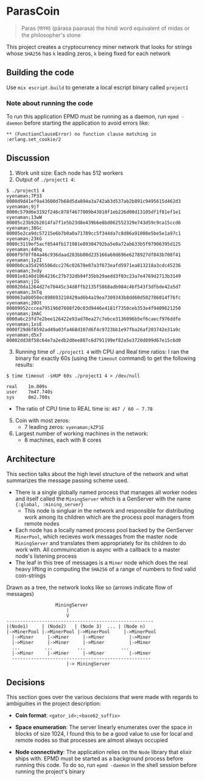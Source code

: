 # ParasCoin

> Paras (पारस) (pārasa  paarasa) the hindi word equivalent of midas or the philosopher's stone

This project creates a cryptocurrency miner network that looks for strings whose `SHA256` has `k` leading zeros, `k` being fixed for each network

## Building the code

Use `mix escript.build` to generate a local escript binary called `project1`

### Note about running the code
To run this application EPMD must be running as a daemon, run `epmd -daemon` before starting the application to avoid errors like:
```
** (FunctionClauseError) no function clause matching in :erlang.set_cookie/2
```
## Discussion

1. Work unit size: Each node has 512 workers
2. Output of `./project1 4`:
```
$ ./project1 4
vyenaman;7P33   0000d9d41ef9a43600d7b68d5da894a3a742ab3d537ab2b891c9495615d462d3
vyenaman;9jf    0000c579d6e3192f246c878f4677009b43810f1eb226d00d13105df1f81ef1e1
vyenaman;13wW   00005c23b92b2014fa7f1e5b23d8e439b6e8bd062552329e743d59c9ca15ccd6
vyenaman;38Gc   00005e2ca9dc57215e6b7b0a0a71789cc5f344da7c8d86a91008e5be5e1a97c1
vyenaman;23kG   0000c3119ef5acf8544fb171901e89304792ba5e0a72ab633b5f97906395d125
vyenaman;44hq   0000f9f0ff04a46c936daad283bb00d235166a60d696e6278927df843b708f41
vyenaman;1yZI   0000b0ca35d295506dcc276c02678e07a3f673eafd5971ea813218a3cdc45236
vyenaman;3vdy   00001e8148d1064236c27b732db94f35bb29aedd3f03c23a7e4769d2713b3149
vyenaman;jIG    000020da1264d27e70445c34d8ffb2135f5868adb984c4bf543f3dfbde42a5d7
vyenaman;3nTq   000063a8b050ec898693210429ad6b4a19ea7309343b8dd60d502786014f76fc
vyenaman;20Ot   00009952cccea79519607608f20c03d9446e4181f7350ceb353e4f9409621250
vyenaman;1mAC   0000a6c23fd7e2bee126422e93ad70ea27c7ebce3136096b5ef6caecf976ddfe
vyenaman;1xsE   0000f29d6f8592ad49a03fa468d107d6f4c9723bb1e97fba26af203742e31a9c
vyenaman;d5x7   00002dd38f58c64e7a2edb2d0ee887c6d791199ef82a5e3720d899d67e15c6d0
```

3. Running time of `./project1 4` with CPU and Real time ratios:
I ran the binary for exactly 60s (using the `timeout` command) to get the following results:

```
$ time timeout -sHUP 60s ./project1 4 > /dev/null

real    1m.009s
user    7m47.740s
sys     0m2.700s
```
  * The ratio of CPU time to REAL time is: `467 / 60 ~ 7.78`

5. Coin with most zeros:
    - 7 leading zeros: `vyenaman;kZP1E`
6. Largest number of working machines in the network:
    - 8 machines, each with 8 cores

## Architecture
This section talks about the high level structure of the network and what summarizes the message passing scheme used.

* There is a single globally named process that manages all worker nodes and itself called the `MiningServer` which is a GenServer with the name `{:global, :mining_server}`
  - This node is singluar in the network and responsible for distributing work among its children which are the process pool managers from remote nodes
* Each node has a locally named process pool backed by the GenServer `MinerPool`, which recieves work messages from the master node `MiningServer` and translates them appropriately for its children to do work with. All commuincation is async with a callback to a master node's listening process
* The leaf in this tree of messages is a `Miner` node which does the real heavy lifting in computing the `SHA256` of a range of numbers to find valid coin-strings

Drawn as a tree, the network looks like so (arrows indicate flow of messages)

```
                  MiningServer
                      |
                      V
------------------------------------------------------
|(Node1)     | (Node2)   | (Node 3)  ... | (Node n)
|->MinerPool |->MinerPool |->MinerPool     |->MinerPool
  |->Miner     |->Miner     |->Miner         |->Miner
  |->Miner     |->Miner     |->Miner         |->Miner
  ...         ...         ...             ...
  |->Miner     |->Miner     |->Miner         |->Miner
  ---------------------------------------------------
                      |-> MiningServer

```


## Decisions
This section goes over the various decisions that were made with regards to ambiguities in the project description:

* **Coin format**: `<gator_id>;<base62_suffix>`

* **Space enumeration**: The server linearly enumerates over the space in blocks of size 1024, I found this to be a good value to use for local and remote nodes so that processes are almost always occupied

* **Node connectivity**: The application relies on the `Node` library that elixir ships with. EPMD must be started as a background process before running this code. To do so, run `epmd -daemon` in the shell session before running the project's binary

